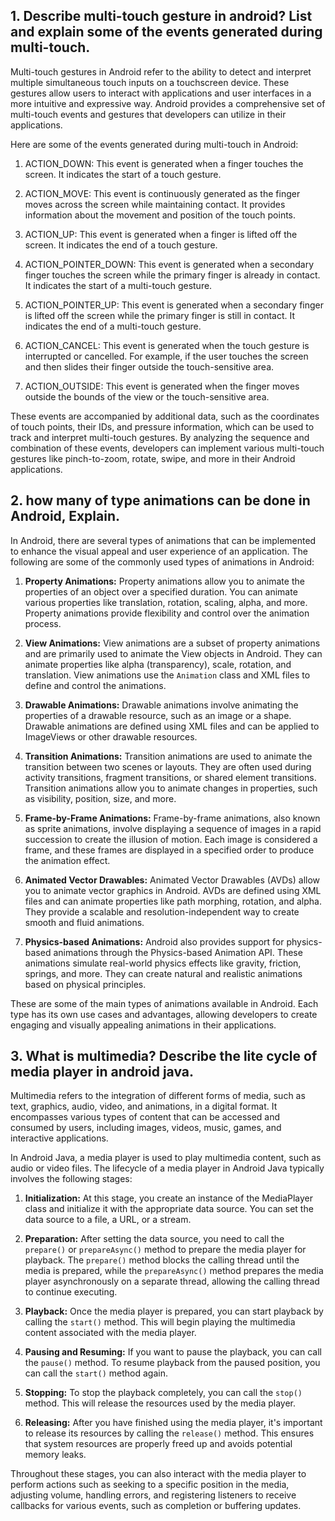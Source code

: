 

## 1. Describe multi-touch gesture in android? List and explain some of the events generated during multi-touch.

Multi-touch gestures in Android refer to the ability to detect and interpret multiple simultaneous touch inputs on a touchscreen device. These gestures allow users to interact with applications and user interfaces in a more intuitive and expressive way. Android provides a comprehensive set of multi-touch events and gestures that developers can utilize in their applications.

Here are some of the events generated during multi-touch in Android:

1. ACTION_DOWN: This event is generated when a finger touches the screen. It indicates the start of a touch gesture.

2. ACTION_MOVE: This event is continuously generated as the finger moves across the screen while maintaining contact. It provides information about the movement and position of the touch points.

3. ACTION_UP: This event is generated when a finger is lifted off the screen. It indicates the end of a touch gesture.

4. ACTION_POINTER_DOWN: This event is generated when a secondary finger touches the screen while the primary finger is already in contact. It indicates the start of a multi-touch gesture.

5. ACTION_POINTER_UP: This event is generated when a secondary finger is lifted off the screen while the primary finger is still in contact. It indicates the end of a multi-touch gesture.

6. ACTION_CANCEL: This event is generated when the touch gesture is interrupted or cancelled. For example, if the user touches the screen and then slides their finger outside the touch-sensitive area.

7. ACTION_OUTSIDE: This event is generated when the finger moves outside the bounds of the view or the touch-sensitive area.

These events are accompanied by additional data, such as the coordinates of touch points, their IDs, and pressure information, which can be used to track and interpret multi-touch gestures. By analyzing the sequence and combination of these events, developers can implement various multi-touch gestures like pinch-to-zoom, rotate, swipe, and more in their Android applications.

## 2. how many of type animations can be done in Android, Explain.

In Android, there are several types of animations that can be implemented to enhance the visual appeal and user experience of an application. The following are some of the commonly used types of animations in Android:

1. **Property Animations:** Property animations allow you to animate the properties of an object over a specified duration. You can animate various properties like translation, rotation, scaling, alpha, and more. Property animations provide flexibility and control over the animation process.

2. **View Animations:** View animations are a subset of property animations and are primarily used to animate the View objects in Android. They can animate properties like alpha (transparency), scale, rotation, and translation. View animations use the `Animation` class and XML files to define and control the animations.

3. **Drawable Animations:** Drawable animations involve animating the properties of a drawable resource, such as an image or a shape. Drawable animations are defined using XML files and can be applied to ImageViews or other drawable resources.

4. **Transition Animations:** Transition animations are used to animate the transition between two scenes or layouts. They are often used during activity transitions, fragment transitions, or shared element transitions. Transition animations allow you to animate changes in properties, such as visibility, position, size, and more.

5. **Frame-by-Frame Animations:** Frame-by-frame animations, also known as sprite animations, involve displaying a sequence of images in a rapid succession to create the illusion of motion. Each image is considered a frame, and these frames are displayed in a specified order to produce the animation effect.

6. **Animated Vector Drawables:** Animated Vector Drawables (AVDs) allow you to animate vector graphics in Android. AVDs are defined using XML files and can animate properties like path morphing, rotation, and alpha. They provide a scalable and resolution-independent way to create smooth and fluid animations.

7. **Physics-based Animations:** Android also provides support for physics-based animations through the Physics-based Animation API. These animations simulate real-world physics effects like gravity, friction, springs, and more. They can create natural and realistic animations based on physical principles.

These are some of the main types of animations available in Android. Each type has its own use cases and advantages, allowing developers to create engaging and visually appealing animations in their applications.

## 3. What is multimedia? Describe the lite cycle of media player in android java.

Multimedia refers to the integration of different forms of media, such as text, graphics, audio, video, and animations, in a digital format. It encompasses various types of content that can be accessed and consumed by users, including images, videos, music, games, and interactive applications.

In Android Java, a media player is used to play multimedia content, such as audio or video files. The lifecycle of a media player in Android Java typically involves the following stages:

1. **Initialization:** At this stage, you create an instance of the MediaPlayer class and initialize it with the appropriate data source. You can set the data source to a file, a URL, or a stream.

2. **Preparation:** After setting the data source, you need to call the `prepare()` or `prepareAsync()` method to prepare the media player for playback. The `prepare()` method blocks the calling thread until the media is prepared, while the `prepareAsync()` method prepares the media player asynchronously on a separate thread, allowing the calling thread to continue executing.

3. **Playback:** Once the media player is prepared, you can start playback by calling the `start()` method. This will begin playing the multimedia content associated with the media player.

4. **Pausing and Resuming:** If you want to pause the playback, you can call the `pause()` method. To resume playback from the paused position, you can call the `start()` method again.

5. **Stopping:** To stop the playback completely, you can call the `stop()` method. This will release the resources used by the media player.

6. **Releasing:** After you have finished using the media player, it's important to release its resources by calling the `release()` method. This ensures that system resources are properly freed up and avoids potential memory leaks.

Throughout these stages, you can also interact with the media player to perform actions such as seeking to a specific position in the media, adjusting volume, handling errors, and registering listeners to receive callbacks for various events, such as completion or buffering updates.

